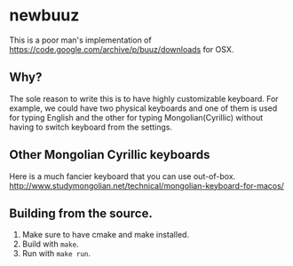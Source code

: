 # newbuuz
This is a poor man's implementation of https://code.google.com/archive/p/buuz/downloads for OSX.

## Why?
The sole reason to write this is to have highly customizable keyboard. For example, we could have two physical keyboards and one of them is used for typing English and the other for typing Mongolian(Cyrillic) without having to switch keyboard from the settings.

## Other Mongolian Cyrillic keyboards
Here is a much fancier keyboard that you can use out-of-box.
http://www.studymongolian.net/technical/mongolian-keyboard-for-macos/

## Building from the source.
1. Make sure to have cmake and make installed.
2. Build with `make`.
3. Run with `make run`.
